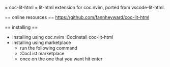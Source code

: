 
= coc-lit-html =
lit-html extension for coc.nvim, ported from vscode-lit-html.

== online resources ==
https://github.com/fannheyward/coc-lit-html

== installing ==
* installing using coc.nvim
	:CocInstall coc-lit-html
* installing using marketplace
	- run the following command
	- :CocList marketplace
	- once on the one that you want hit enter

